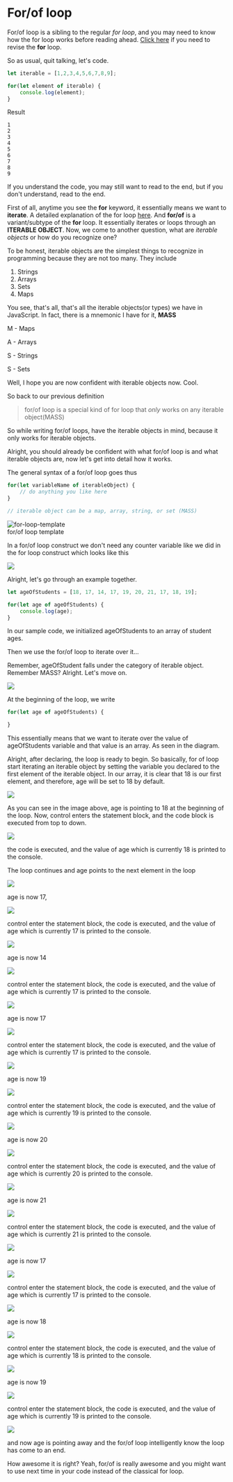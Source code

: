 # For/of loop

For/of loop is a sibling to the regular *for loop*, and you may need to know how the for loop works before reading ahead. [Click here]() if you need to revise the **for** loop. 

So as usual, quit talking, let's code.

```javascript
let iterable = [1,2,3,4,5,6,7,8,9];

for(let element of iterable) {
    console.log(element);
}
```
Result 

```
1
2
3
4
5
6
7
8
9
```

If you understand the code, you may still want to read to the end, but if you don't understand, read to the end. 

First of all, anytime you see the **for** keyword, it essentially means we want to **iterate**. A detailed explanation of the for loop [here](). And **for/of** is a variant/subtype of the **for** loop. It essentially iterates or loops through an **ITERABLE OBJECT**. Now, we come to another question, what are *iterable objects* or how do you recognize one? 

To be honest, iterable objects are the simplest things to recognize in programming because they are not too many. They include

1) Strings
2) Arrays
3) Sets
4) Maps

You see, that's all, that's all the iterable objects(or types) we have in JavaScript. In fact, there is a mnemonic I have for it, **MASS**

M - Maps

A - Arrays

S - Strings

S - Sets

Well, I hope you are now confident with iterable objects now. Cool. 

So back to our previous definition

> for/of loop is a special kind of for loop that *only* works on any iterable object(MASS) 

So while writing for/of loops, have the iterable objects in mind, because it only works for iterable objects. 

Alright, you should already be confident with what for/of loop is and what iterable objects are, now let's get into detail how it works.

The general syntax of a for/of loop goes thus


```javascript
for(let variableName of iterableObject) {
    // do anything you like here
}

// iterable object can be a map, array, string, or set (MASS)
```
![for-loop-template](./images/for-of-loops/template.jpg)<br> for/of loop template

In a for/of loop construct we don't need any counter variable like we did in the for loop construct which looks like this

![](./images/for-loops/loop34.jpg)

Alright, let's go through an example together.

```javascript
let ageOfStudents = [18, 17, 14, 17, 19, 20, 21, 17, 18, 19];

for(let age of ageOfStudents) {
    console.log(age);
}
```
In our sample code, we initialized ageOfStudents to an array of student ages.

Then we use the for/of loop to iterate over it...

Remember, ageOfStudent falls under the category of iterable object. Remember MASS? Alright. Let's move on.

![](./images/for-of-loops/loop1.jpg)

At the beginning of the loop, we write

```javascript
for(let age of ageOfStudents) {

}
```
This essentially means that we want to iterate over the value of ageOfStudents variable and that value is an array. As seen in the diagram. 

Alright, after declaring, the loop is ready to begin. So basically, for of loop start iterating an iterable object by setting the variable you declared to the first element of the iterable object. In our array, it is clear that 18 is our first element, and therefore, age will be set to 18 by default. 

![](./images/for-of-loops/loop2.jpg)

As you can see in the image above, age is pointing to 18 at the beginning of the loop. Now, control enters the statement block, and the code block is executed from top to down.

![](./images/for-of-loops/loop3.jpg)

the code is executed, and the value of age which is currently 18 is printed to the console.

The loop continues and age points to the next element in the loop

![](./images/for-of-loops/loop4.jpg)

age is now 17, 

![](./images/for-of-loops/loop3.jpg)

control enter the statement block, the code is executed, and the value of age which is currently 17 is printed to the console.

![](./images/for-of-loops/loop5.jpg)

age is now 14

![](./images/for-of-loops/loop3.jpg)

control enter the statement block, the code is executed, and the value of age which is currently 17 is printed to the console.

![](./images/for-of-loops/loop6.jpg)

age is now 17

![](./images/for-of-loops/loop3.jpg)

control enter the statement block, the code is executed, and the value of age which is currently 17 is printed to the console.

![](./images/for-of-loops/loop7.jpg)

age is now 19

![](./images/for-of-loops/loop3.jpg)

control enter the statement block, the code is executed, and the value of age which is currently 19 is printed to the console.

![](./images/for-of-loops/loop8.jpg)

age is now 20

![](./images/for-of-loops/loop3.jpg)

control enter the statement block, the code is executed, and the value of age which is currently 20 is printed to the console.

![](./images/for-of-loops/loop9.jpg)

age is now 21

![](./images/for-of-loops/loop3.jpg)

control enter the statement block, the code is executed, and the value of age which is currently 21 is printed to the console.

![](./images/for-of-loops/loop10.jpg)

age is now 17

![](./images/for-of-loops/loop3.jpg)

control enter the statement block, the code is executed, and the value of age which is currently 17 is printed to the console.

![](./images/for-of-loops/loop11.jpg)

age is now 18

![](./images/for-of-loops/loop3.jpg)

control enter the statement block, the code is executed, and the value of age which is currently 18 is printed to the console.

![](./images/for-of-loops/loop12.jpg)

age is now 19

![](./images/for-of-loops/loop3.jpg)

control enter the statement block, the code is executed, and the value of age which is currently 19 is printed to the console.

![](./images/for-of-loops/loop13.jpg)

and now age is pointing away and the for/of loop intelligently know the loop has come to an end. 

How awesome it is right? Yeah, for/of is really awesome and you might want to use next time in your code instead of the classical for loop.

